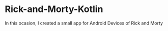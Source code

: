 # Rick-and-Morty-Kotlin

In this ocasion, I created a small app for Android Devices of Rick and Morty
